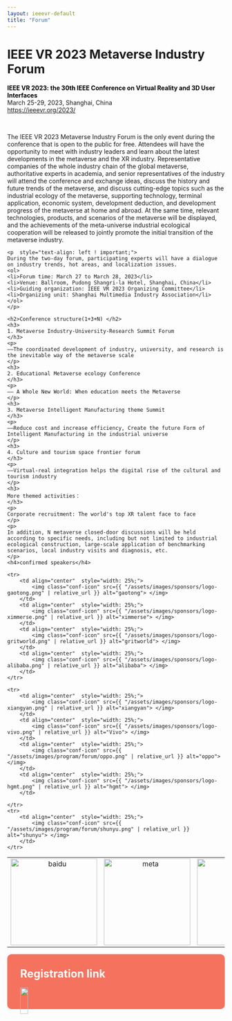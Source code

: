 ```yaml
---
layout: ieeevr-default
title: "Forum"
---
```


<style>
.attend-row {
    display: flex;
    background-color: #F5725E;
    border-radius: 10px;
    padding: 10px;
}
.attend-column {
        flex: 50%;
        padding: 20px;
        position: relative;
    }
.conf-icon {
            width: 200px;
        }
</style>
<div>
    <h1 id="cfp-conference">IEEE VR 2023 Metaverse Industry Forum</h1>
    <p>
        <strong style="color: black">IEEE VR 2023: the 30th IEEE Conference on Virtual Reality and 3D User Interfaces </strong>
        <br>
        March 25-29, 2023, Shanghai, China
        <br>
        <a href="https://ieeevr.org/2023/">https://ieeevr.org/2023/</a>
    </p>
    </br>
    <p> The IEEE VR 2023 Metaverse Industry Forum is the only event during the conference that is open to the public for free. Attendees will have the opportunity to meet with industry leaders and learn about the latest developments in the metaverse and the XR industry. Representative companies of the whole industry chain of the global metaverse, authoritative experts in academia, and senior representatives of the industry will attend the conference and exchange ideas, discuss the history and future trends of the metaverse, and discuss cutting-edge topics such as the industrial ecology of the metaverse, supporting technology, terminal application, economic system, development deduction, and development progress of the metaverse at home and abroad. At the same time, relevant technologies, products, and scenarios of the metaverse will be displayed, and the achievements of the meta-universe industrial ecological cooperation will be released to jointly promote the initial transition of the metaverse industry.
    </p>

    <p  style="text-align: left ! important;">
    During the two-day forum, participating experts will have a dialogue on industry trends, hot areas, and localization issues.
    <ol>
    <li>Forum time: March 27 to March 28, 2023</li>
    <li>Venue: Ballroom, Pudong Shangri-la Hotel, Shanghai, China</li>
    <li>Guiding organization: IEEE VR 2023 Organizing Committee</li>
    <li>Organizing unit: Shanghai Multimedia Industry Association</li>
    </ol>
    </p>

    <h2>Conference structure(1+3+N) </h2>
    <h3>
    1. Metaverse Industry-University-Research Summit Forum
    </h3>
    <p>
    ——The coordinated development of industry, university, and research is the inevitable way of the metaverse scale
    </p>
    <h3>
    2. Educational Metaverse ecology Conference
    </h3>
    <p>
    —— A Whole New World: When education meets the Metaverse
    </p>
    <h3>
    3. Metaverse Intelligent Manufacturing theme Summit
    </h3>
    <p>
    ——Reduce cost and increase efficiency, Create the future Form of Intelligent Manufacturing in the industrial universe
    </p>
    <h3>
    4. Culture and tourism space frontier forum
    </h3>
    <p>
    ——Virtual-real integration helps the digital rise of the cultural and tourism industry
    </p>
    <h3>
    More themed activities：
    </h3>
    <p>
    Corporate recruitment: The world's top XR talent face to face
    </p>
    <p>
    In addition, N metaverse closed-door discussions will be held according to specific needs, including but not limited to industrial ecological construction, large-scale application of benchmarking scenarios, local industry visits and diagnosis, etc.
    </p>
    <h4>confirmed speakers</h4>
    
</div>
<table width="100%" border="0" cellspacing="0" cellpadding="0" frame=void>
    <tr>
        <td align="center"  style="width: 25%;">
            <img class="conf-icon" src={{ "/assets/images/sponsors/logo-baidu.png" | relative_url }} alt="baidu"> </img>
        </td>
        <td align="center"  style="width: 25%;">
            <img class="conf-icon" src={{ "/assets/images/program/forum/meta.png" | relative_url }} alt="meta"> </img>
        </td>
        <td align="center"  style="width: 25%;">
            <img class="conf-icon" src={{ "/assets/images/sponsors/logo-unity.png" | relative_url }} alt="unity"> </img>
        </td>
        <td align="center"  style="width: 25%;">
            <img class="conf-icon" src={{ "/assets/images/sponsors/logo-sensetime.png" | relative_url }} alt="sensetime"> </img>
        </td>
    </tr>

    <tr>
        <td align="center"  style="width: 25%;">
            <img class="conf-icon" src={{ "/assets/images/sponsors/logo-gaotong.png" | relative_url }} alt="gaotong"> </img>
        </td>
        <td align="center"  style="width: 25%;">
            <img class="conf-icon" src={{ "/assets/images/sponsors/logo-ximmerse.png" | relative_url }} alt="ximmerse"> </img>
        </td>
        <td align="center"  style="width: 25%;">
            <img class="conf-icon" src={{ "/assets/images/sponsors/logo-gritworld.png" | relative_url }} alt="gritworld"> </img>
        </td>
        <td align="center"  style="width: 25%;">
            <img class="conf-icon" src={{ "/assets/images/sponsors/logo-alibaba.png" | relative_url }} alt="alibaba"> </img>
        </td>
    </tr>

    <tr>
        <td align="center"  style="width: 25%;">
            <img class="conf-icon" src={{ "/assets/images/sponsors/logo-xiangyan.png" | relative_url }} alt="xiangyan"> </img>
        </td>
        <td align="center"  style="width: 25%;">
            <img class="conf-icon" src={{ "/assets/images/sponsors/logo-vivo.png" | relative_url }} alt="Vivo"> </img>
        </td>
        <td align="center"  style="width: 25%;">
            <img class="conf-icon" src={{ "/assets/images/program/forum/oppo.png" | relative_url }} alt="oppo"> </img>
        </td>
        <td align="center"  style="width: 25%;">
            <img class="conf-icon" src={{ "/assets/images/sponsors/logo-hgmt.png" | relative_url }} alt="hgmt"> </img>
        </td>
        
    </tr>
    <tr>
        <td align="center"  style="width: 25%;">
            <img class="conf-icon" src={{ "/assets/images/program/forum/shunyu.png" | relative_url }} alt="shunyu"> </img>
        </td>
    </tr>

</table>

<div class="attend-row">
    <div class="attend-column" style="flex: 100%;">
        <strong style="color:white;font-size: 25px">Registration link</strong>
        </br></br>
        <div style="display: inline-block">
            <img src= "{{ "/assets/images/program/forum/qrcode.png" | relative_url }}"  width="95%" >
        </div>
    </div>
</div>
